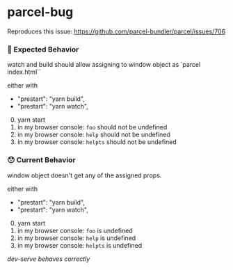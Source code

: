 # parcel-bug

Reproduces this issue:
https://github.com/parcel-bundler/parcel/issues/706


### 🤔 Expected Behavior

watch and build should allow assigning to window object as `parcel index.html``

either with
* "prestart": "yarn build",
* "prestart": "yarn watch",

0. yarn start
1. in my browser console: `foo` should not be undefined
2. in my browser console: `help` should not be undefined
3. in my browser console: `helpts` should not be undefined

### 😯 Current Behavior
window object doesn't get any of the assigned props.

either with
* "prestart": "yarn build",
* "prestart": "yarn watch",

0.  yarn start
1. in my browser console: `foo` is undefined
2. in my browser console: `help` is undefined
3. in my browser console: `helpts` is undefined

*dev-serve behaves correctly*